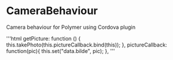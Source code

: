 # CameraBehaviour
Camera behaviour for Polymer using Cordova plugin

'''html
 getPicture: function () {
                this.takePhoto(this.pictureCallback.bind(this));
 },
 pictureCallback: function(pic){
                this.set("data.bilde", pic);
 },
'''
